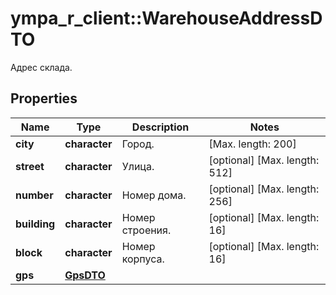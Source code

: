 # ympa_r_client::WarehouseAddressDTO

Адрес склада.

## Properties
Name | Type | Description | Notes
------------ | ------------- | ------------- | -------------
**city** | **character** | Город. | [Max. length: 200] 
**street** | **character** | Улица. | [optional] [Max. length: 512] 
**number** | **character** | Номер дома. | [optional] [Max. length: 256] 
**building** | **character** | Номер строения. | [optional] [Max. length: 16] 
**block** | **character** | Номер корпуса. | [optional] [Max. length: 16] 
**gps** | [**GpsDTO**](GpsDTO.md) |  | 


